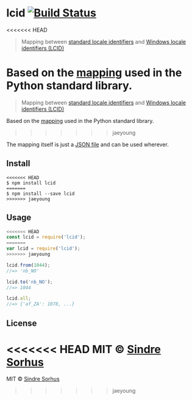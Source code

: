 # lcid [![Build Status](https://travis-ci.org/sindresorhus/lcid.svg?branch=master)](https://travis-ci.org/sindresorhus/lcid)

<<<<<<< HEAD
> Mapping between [standard locale identifiers](https://en.wikipedia.org/wiki/Locale_(computer_software)) and [Windows locale identifiers (LCID)](http://en.wikipedia.org/wiki/Locale#Specifics_for_Microsoft_platforms)

Based on the [mapping](https://github.com/python/cpython/blob/8f7bb100d0fa7fb2714f3953b5b627878277c7c6/Lib/locale.py#L1465-L1674) used in the Python standard library.
=======
> Mapping between [standard locale identifiers](http://en.wikipedia.org/wiki/Locale) and [Windows locale identifiers (LCID)](http://en.wikipedia.org/wiki/Locale#Specifics_for_Microsoft_platforms)

Based on the [mapping](https://github.com/python/cpython/blob/be2a1a76fa43bb1ea1b3577bb5bdd506a2e90e37/Lib/locale.py#L1395-L1604) used in the Python standard library.
>>>>>>> jaeyoung

The mapping itself is just a [JSON file](lcid.json) and can be used wherever.


## Install

```
<<<<<<< HEAD
$ npm install lcid
=======
$ npm install --save lcid
>>>>>>> jaeyoung
```


## Usage

```js
<<<<<<< HEAD
const lcid = require('lcid');
=======
var lcid = require('lcid');
>>>>>>> jaeyoung

lcid.from(1044);
//=> 'nb_NO'

lcid.to('nb_NO');
//=> 1044

lcid.all;
//=> {'af_ZA': 1078, ...}
```


## License

<<<<<<< HEAD
MIT © [Sindre Sorhus](https://sindresorhus.com)
=======
MIT © [Sindre Sorhus](http://sindresorhus.com)
>>>>>>> jaeyoung
